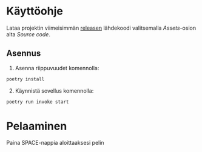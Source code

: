 # Käyttöohje

Lataa projektin viimeisimmän [releasen](https://github.com/tuovinenemma/ot-harjoitustyo1/releases) lähdekoodi valitsemalla _Assets_-osion alta _Source code_.
                                        
## Asennus

1. Asenna riippuvuudet komennolla:

```bash
poetry install
```

2. Käynnistä sovellus komennolla:

```bash
poetry run invoke start

```

# Pelaaminen

Paina SPACE-nappia aloittaaksesi pelin

